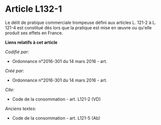 # Article L132-1

Le délit de pratique commerciale trompeuse défini aux articles L. 121-2 à L. 121-4 est constitué dès lors que la pratique est
mise en œuvre ou qu'elle produit ses effets en France.

**Liens relatifs à cet article**

_Codifié par_:

  - Ordonnance n°2016-301 du 14 mars 2016 - art.

_Créé par_:

  - Ordonnance n°2016-301 du 14 mars 2016 - art.

_Cite_:

  - Code de la consommation - art. L121-2 (VD)

_Anciens textes_:

  - Code de la consommation - art. L121-5 (Ab)
